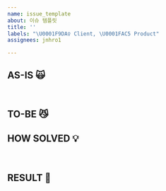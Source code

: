 ```yaml
---
name: issue_template
about: 이슈 템플릿
title: ''
labels: "\U0001F9DA‍♀️ Client, \U0001FAC5 Product"
assignees: jnhro1

---
```


## AS-IS  🙀

<br>

## TO-BE 😼



## HOW SOLVED 💡

<br>

## RESULT 👏
